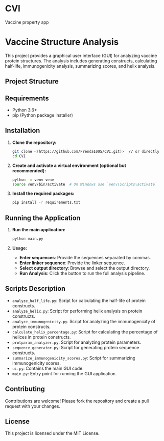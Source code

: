 # CVI
Vaccine property app
# Vaccine Structure Analysis

This project provides a graphical user interface (GUI) for analyzing vaccine protein structures. The analysis includes generating constructs, calculating half-life, immunogenicity analysis, summarizing scores, and helix analysis.

## Project Structure


## Requirements

- Python 3.6+
- pip (Python package installer)

## Installation

1. **Clone the repository:**

    ```bash
    git clone <(https://github.com/Frenda1005/CVI.git)>  // or directly download from github
    cd CVI

    ```

2. **Create and activate a virtual environment (optional but recommended):**

    ```bash
    python -m venv venv
    source venv/bin/activate  # On Windows use `venv\Scripts\activate`
    ```

3. **Install the required packages:**

    ```bash
    pip install -r requirements.txt
    ```

## Running the Application

1. **Run the main application:**

    ```bash
    python main.py
    ```

2. **Usage:**

    - **Enter sequences**: Provide the sequences separated by commas.
    - **Enter linker sequence**: Provide the linker sequence.
    - **Select output directory**: Browse and select the output directory.
    - **Run Analysis**: Click the button to run the full analysis pipeline.

## Scripts Description

- `analyze_half_life.py`: Script for calculating the half-life of protein constructs.
- `analyze_helix.py`: Script for performing helix analysis on protein constructs.
- `analyze_immunogenicity.py`: Script for analyzing the immunogenicity of protein constructs.
- `calculate_helix_percentage.py`: Script for calculating the percentage of helices in protein constructs.
- `protparam_analyzer.py`: Script for analyzing protein parameters.
- `sequence_generator.py`: Script for generating protein sequence constructs.
- `summarize_immunogenicity_scores.py`: Script for summarizing immunogenicity scores.
- `ui.py`: Contains the main GUI code.
- `main.py`: Entry point for running the GUI application.

## Contributing

Contributions are welcome! Please fork the repository and create a pull request with your changes.

## License

This project is licensed under the MIT License.

